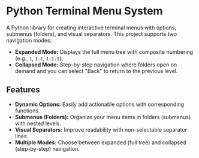 # Python Terminal Menu System

A Python library for creating interactive terminal menus with options, submenus (folders), and visual separators. This project supports two navigation modes:

- **Expanded Mode:** Displays the full menu tree with composite numbering (e.g., `1`, `1.1`, `1.1.1`).
- **Collapsed Mode:** Step-by-step navigation where folders open on demand and you can select "Back" to return to the previous level.

## Features

- **Dynamic Options:** Easily add actionable options with corresponding functions.
- **Submenus (Folders):** Organize your menu items in folders (submenus) with nested levels.
- **Visual Separators:** Improve readability with non-selectable separator lines.
- **Multiple Modes:** Choose between expanded (full tree) and collapsed (step-by-step) navigation.
